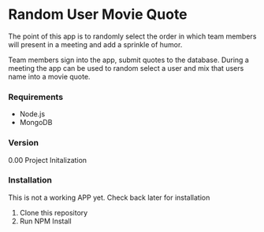 # Random User Movie Quote

The point of this app is to randomly select the order in which team members will present in a meeting and add a sprinkle of humor.

Team members sign into the app, submit quotes to the database. During a meeting the app can be used to random select a user and mix that users name into a movie quote.

### Requirements
* Node.js
* MongoDB
### Version
0.00 Project Initalization
### Installation

This is not a working APP yet. Check back later for installation

1. Clone this repository
2. Run NPM Install